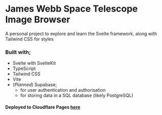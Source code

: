 # James Webb Space Telescope Image Browser

A personal project to explore and learn the Svelte framework, along with Tailwind CSS for styles

### Built with;

- Svelte with SvelteKit
- TypeScript
- Tailwind CSS
- Vite
- (_Planned_) Supabase;
  - for user authentication and authorisation
  - for storing data in a SQL database (likely PostgreSQL)

#### Deployed to Cloudflare Pages [here](https://webb-site.pages.dev)

